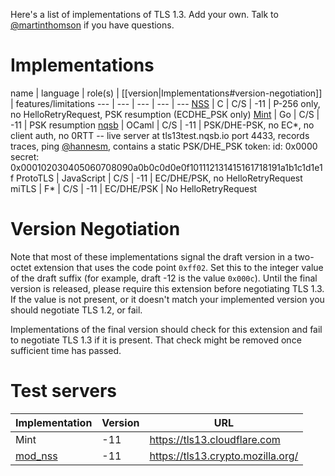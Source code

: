 Here's a list of implementations of TLS 1.3.  Add your own.  Talk to [@martinthomson](/martinthomson) if you have questions.

# Implementations

name | language | role(s) | [[version|Implementations#version-negotiation]] | features/limitations
--- | --- | --- | --- | ---
[NSS](https://hg.mozilla.org/projects/nss) | C | C/S | -11 | P-256 only, no HelloRetryRequest, PSK resumption (ECDHE_PSK only)
[Mint](https://github.com/bifurcation/mint) | Go | C/S | -11 | PSK resumption
[nqsb](https://github.com/mirleft/ocaml-tls/tree/tls13) | OCaml | C/S | -11 | PSK/DHE-PSK, no EC*, no client auth, no 0RTT -- live server at tls13test.nqsb.io port 4433, records traces, ping [@hannesm](https://github.com/hannesm), contains a static PSK/DHE_PSK token: id: 0x0000 secret: 0x000102030405060708090a0b0c0d0e0f101112131415161718191a1b1c1d1e1f
ProtoTLS | JavaScript | C/S | -11 | EC/DHE/PSK, no HelloRetryRequest
miTLS | F* | C/S | -11 | EC/DHE/PSK | No HelloRetryRequest

# Version Negotiation

Note that most of these implementations signal the draft version in a two-octet extension that uses the code point `0xff02`.  Set this to the integer value of the draft suffix (for example, draft -12 is the value `0x000c`).  Until the final version is released, please require this extension before negotiating TLS 1.3.  If the value is not present, or it doesn't match your implemented version you should negotiate TLS 1.2, or fail.

Implementations of the final version should check for this extension and fail to negotiate TLS 1.3 if it is present.  That check might be removed once sufficient time has passed.

# Test servers

Implementation | Version | URL
--- | --- | ---
Mint | -11 | https://tls13.cloudflare.com 
[mod_nss](https://fedorahosted.org/mod_nss/) | -11 | https://tls13.crypto.mozilla.org/ 
